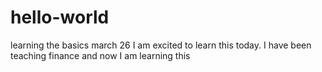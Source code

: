 # hello-world
learning the basics march 26
I am excited to learn this today. I have been teaching finance and now I am learning this
